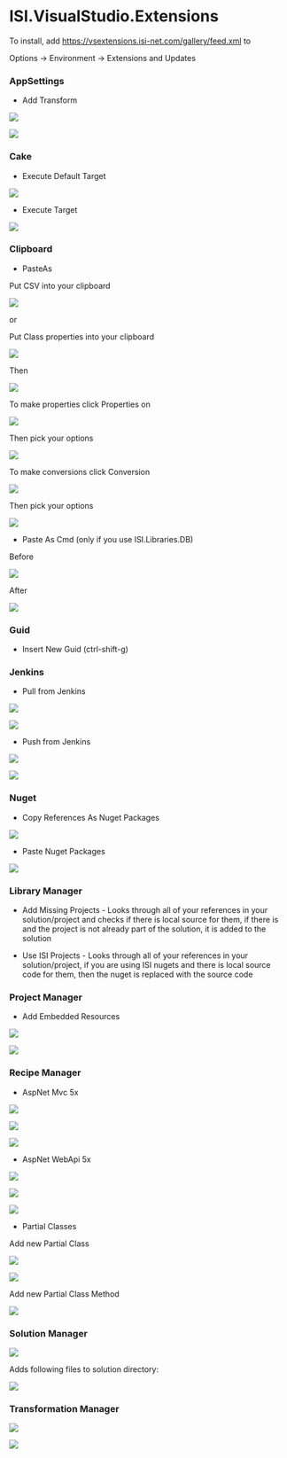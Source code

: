 # ISI.VisualStudio.Extensions

To install, add https://vsextensions.isi-net.com/gallery/feed.xml to

Options -> Environment -> Extensions and Updates


###  AppSettings

* Add Transform

![](Artwork/AppSettingsExtensions_AddTransform_Command.png)

![](Artwork/AppSettingsExtensions_AddTransform_Dialog.png)

### Cake

* Execute Default Target

![](Artwork/CakeExtensions_ExecuteDefaultTarget_Command.png)

* Execute Target

![](Artwork/CakeExtensions_ExecuteTarget.png)

### Clipboard

* PasteAs

Put CSV into your clipboard

![](Artwork/ClipboardExtensions_PasteAs_CSV.png)

or

Put Class properties into your clipboard

![](Artwork/ClipboardExtensions_PasteAs_Properties.png)

Then

![](Artwork/ClipboardExtensions_PasteAs_Command.png)

To make properties click Properties on

![](Artwork/ClipboardExtensions_PasteAs_Dialog.png)

Then pick your options

![](Artwork/ClipboardExtensions_PasteAs_Properties_Dialog.png)

To make conversions click Conversion

![](Artwork/ClipboardExtensions_PasteAs_Dialog.png)

Then pick your options

![](Artwork/ClipboardExtensions_PasteAs_Conversion_Dialog.png)

* Paste As Cmd (only if you use ISI.Libraries.DB)

Before

![](Artwork/PasteAsCmdBefore.png)


After

![](Artwork/PasteAsCmdAfter.png)

### Guid

* Insert New Guid (ctrl-shift-g)

### Jenkins

* Pull from Jenkins

![](Artwork/PullFromJenkins.png)

![](Artwork/PullFromJenkinsSelector.png)

* Push from Jenkins

![](Artwork/PushToJenkins.png)

![](Artwork/PushToJenkinsSelector.png)


### Nuget

* Copy References As Nuget Packages

![](Artwork/JenkinsExtensions_PullJenkinsConfigFromJenkins_Command.png)

* Paste Nuget Packages

![](Artwork/NugetExtensions_PasteAsNugetPackages_Command.png)

### Library Manager


* Add Missing Projects - Looks through all of your references in your solution/project and checks if there is local source for them, if there is and the project is not already part of the solution, it is added to the solution

* Use ISI Projects - Looks through all of your references in your solution/project, if you are using ISI nugets and there is local source code for them, then the nuget is replaced with the source code




### Project Manager


* Add Embedded Resources

![](Artwork/AddEmbeddedResourcesMenu.png)


![](Artwork/AddEmbeddedResourcesDialog.png)




### Recipe Manager


* AspNet Mvc 5x

![](Artwork/RecipeManagerAspNetMvc5xProjectMenu.png)

![](Artwork/RecipeManagerAspNetMvc5xControllersMenu.png)

![](Artwork/RecipeManagerAspNetMvc5xControllerMenu.png)


* AspNet WebApi 5x

![](Artwork/RecipeManagerAspNetWebApi5xProjectMenu.png)

![](Artwork/RecipeManagerAspNetWebApi5xControllersMenu.png)

![](Artwork/RecipeManagerAspNetWebApi5xControllerMenu.png)

* Partial Classes

Add new Partial Class

![](Artwork/RecipeManagerProjectsAddPartialClassMenu.png)

![](Artwork/RecipeManagerProjectsAddPartialClassDialog.png)

Add new Partial Class Method

![](Artwork/RecipeManagerProjectsAddPartialClassMethodMenu.png)




### Solution Manager

![](Artwork/SolutionManagerMenu.png)

Adds following files to solution directory:

![](Artwork/SolutionManagerAfter.png)




### Transformation Manager


![](Artwork/TransformationManagerAddTransformationMenu.png)



![](Artwork/TransformationManagerExecuteTransformationMenu.png)








